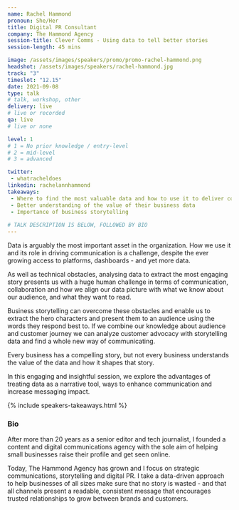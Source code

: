 ```yaml
---
name: Rachel Hammond
pronoun: She/Her
title: Digital PR Consultant
company: The Hammond Agency
session-title: Clever Comms - Using data to tell better stories
session-length: 45 mins

image: /assets/images/speakers/promo/promo-rachel-hammond.png
headshot: /assets/images/speakers/rachel-hammond.jpg
track: "3"
timeslot: "12.15"
date: 2021-09-08
type: talk
# talk, workshop, other
delivery: live
# live or recorded
qa: live
# live or none

level: 1
# 1 = No prior knowledge / entry-level
# 2 = mid-level
# 3 = advanced

twitter:
 - whatracheldoes
linkedin: rachelannhammond
takeaways:
 - Where to find the most valuable data and how to use it to deliver compelling content to a wide audience
 - Better understanding of the value of their business data
 - Importance of business storytelling
 
# TALK DESCRIPTION IS BELOW, FOLLOWED BY BIO
---
```


Data is arguably the most important asset in the organization.  How we use it and its role in driving communication is a challenge, despite the ever growing access to platforms, dashboards - and yet more data.

As well as technical obstacles, analysing data to extract the most engaging story presents us with a huge human challenge in terms of communication, collaboration and how we align our data picture with what we know about our audience, and what they want to read.

Business storytelling can overcome these obstacles and enable us to extract the hero characters and present them to an audience using the words they respond best to. If we combine our knowledge about audience and customer journey we can analyze customer advocacy with storytelling data and find a whole new way of communicating.

Every business has a compelling story, but not every business understands the value of the data and how it shapes that story. 

In this engaging and insightful session, we explore the advantages of treating data as a narrative tool, ways to enhance communication and increase messaging impact.

{% include speakers-takeaways.html %}

<h3>Bio</h3>

After more than 20 years as a senior editor and tech journalist, I founded a content and digital communications agency with the sole aim of helping small businesses raise their profile and get seen online.

Today, The Hammond Agency has grown and I focus on strategic communications, storytelling and digital PR. I take a data-driven approach to help businesses of all sizes make sure that no story is wasted - and that all channels present a readable, consistent message that encourages trusted relationships to grow between brands and customers.
